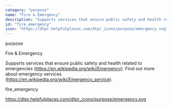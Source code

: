 ```yaml
---
category: "purpose"
name: "Fire & Emergency"
description: "Supports services that ensure public safety and health related to emergencies (https://en.wikipedia.org/wiki/Emergency). Find out more about emergency services (https://en.wikipedia.org/wiki/Emergency_service)."
id: "fire_emergency"
icon: "https://dtpr.helpfulplaces.com/dtpr_icons/purpose/emergency.svg"
---
```

purpose

Fire & Emergency

Supports services that ensure public safety and health related to emergencies (https://en.wikipedia.org/wiki/Emergency). Find out more about emergency services (https://en.wikipedia.org/wiki/Emergency_service).

fire_emergency

https://dtpr.helpfulplaces.com/dtpr_icons/purpose/emergency.svg